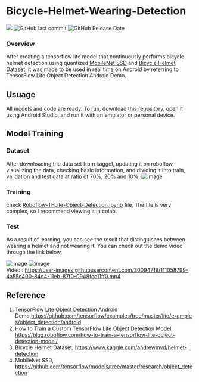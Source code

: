# Bicycle-Helmet-Wearing-Detection
<img src="https://img.shields.io/badge/Tensorflow-2.0-brightgreen"> <img alt="GitHub last commit" src="https://img.shields.io/github/last-commit/BEOKS/Bicycle-Helmet-Wearing-Detection"> ![GitHub Release Date](https://img.shields.io/github/release-date/BEOKS/Bicycle-Helmet-Wearing-Detection)


### Overview
After creating a tensorflow lite model that continuously performs bicycle helmet detection using quantized [MobileNet SSD](https://github.com/tensorflow/models/tree/master/research/object_detection) and [Bicycle Helmet Dataset](https://www.kaggle.com/andrewmvd/helmet-detection), it was made to be used in real time on Android by referring to TensorFlow Lite Object Detection Android Demo.
## Usuage
All models and code are ready. To run, download this repository, open it using Android Studio, and run it with an emulator or personal device.

## Model Training
### Dataset
After downloading the data set from kaggel, updating it on roboflow, visualizing the data, checking basic information, and dividing it into train, validation and test data at ratio of 70%, 20% and 10%.
![image](https://user-images.githubusercontent.com/30094719/111058555-c3541c00-84d2-11eb-94c1-6eacf469b504.png)
### Training 
check [Roboflow-TFLite-Object-Detection.ipynb](https://github.com/BEOKS/Bicycle-Helmet-Wearing-Detection/blob/main/Roboflow-TFLite-Object-Detection.ipynb) file, The file is very complex, so I recommend viewing it in colab. 

### Test
As a result of learning, you can see the result that distinguishes between wearing a helmet and not wearing it. You can check out the demo video through the link below.<br>

![image](https://user-images.githubusercontent.com/30094719/111058817-678a9280-84d4-11eb-820a-94e930bdf538.png)
![image](https://user-images.githubusercontent.com/30094719/111058821-7113fa80-84d4-11eb-9d01-ee3f88337ca7.png)
<br>
Video : https://user-images.githubusercontent.com/30094719/111058799-4a55c400-84d4-11eb-87f0-0948fcc11ff0.mp4


## Reference
1. TensorFlow Lite Object Detection Android Demo,https://github.com/tensorflow/examples/tree/master/lite/examples/object_detection/android
2. How to Train a Custom TensorFlow Lite Object Detection Model, https://blog.roboflow.com/how-to-train-a-tensorflow-lite-object-detection-model/
3. Bicycle Helmet Dataset, https://www.kaggle.com/andrewmvd/helmet-detection
4. MobileNet SSD, https://github.com/tensorflow/models/tree/master/research/object_detection
